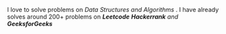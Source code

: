 I love to solve problems on *Data Structures and Algorithms* .
  I have already solves around 200+ problems on _**Leetcode** **Hackerrank** and **GeeksforGeeks**_
